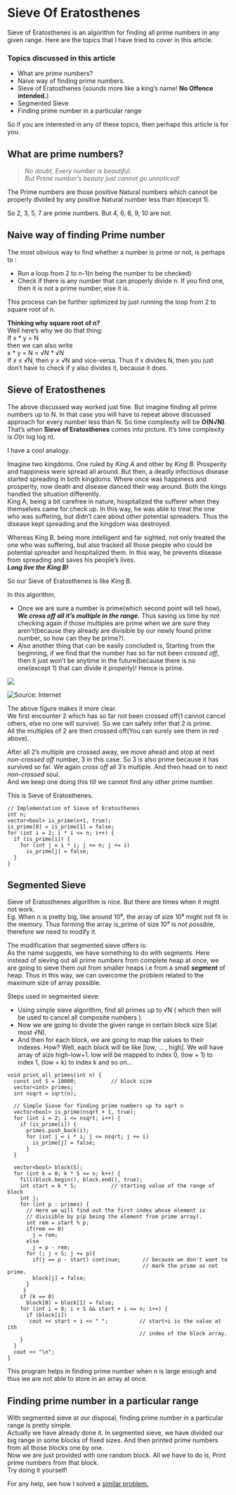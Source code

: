 # Sieve Of Eratosthenes

Sieve of Eratosthenes is an algorithm for finding all prime numbers in any given range. Here are the topics that I have tried to cover in this article.

### Topics discussed in this article <a id="a635"></a>

* What are prime numbers?
* Naive way of finding prime numbers.
* Sieve of Eratosthenes \(sounds more like a king’s name! **No Offence intended.**\)
* Segmented Sieve
* Finding prime number in a particular range

So if you are interested in any of these topics, then perhaps this article is for you.

## What are prime numbers? <a id="5f64"></a>

> _No doubt, Every number is beautiful.  
> But Prime number’s beauty just cannot go unnoticed!_

The Prime numbers are those positive Natural numbers which cannot be properly divided by any positive Natural number less than it\(except 1\).

So 2, 3, 5, 7 are prime numbers. But 4, 6, 8, 9, 10 are not.

## Naive way of finding Prime number <a id="8898"></a>

The most obvious way to find whether a number is prime or not, is perhaps to :

* Run a loop from 2 to n-1\(n being the number to be checked\)
* Check if there is any number that can properly divide n. If you find one, then it is not a prime number, else it is.

This process can be further optimized by just running the loop from 2 to square root of n.

**Thinking why square root of n?**  
Well here’s why we do that thing:  
If x \* y = N  
then we can also write  
x \* y = N = √_N \*_ √_N_  
If _x_ ≤ √N, then _y_ ≥ √N and vice-versa. Thus if x divides N, then you just don’t have to check if y also divides it, because it does.

## Sieve of Eratosthenes <a id="b4d7"></a>

The above discussed way worked just fine. But imagine finding all prime numbers up to N. In that case you will have to repeat above discussed approach for every number less than N. So time complexity will be **O\(N√N\)**.  
That’s when **Sieve of Eratosthenes** comes into picture. It’s time complexity is _O_\(_n_ log log _n_\).

I have a cool analogy.

Imagine two kingdoms. One ruled by _King A_ and other by _King B._ Prosperity and happiness were spread all around. But then, a deadly infectious disease started spreading in both kingdoms. Where once was happiness and prosperity, now death and disease danced their way around. Both the kings handled the situation differently.  
King A, being a bit carefree in nature, hospitalized the sufferer when they themselves came for check up. In this way, he was able to treat the one who was suffering, but didn’t care about other potential spreaders. Thus the disease kept spreading and the kingdom was destroyed.

Whereas King B, being more intelligent and far sighted, not only treated the one who was suffering, but also tracked all those people who could be potential spreader and hospitalized them. In this way, he prevents disease from spreading and saves his people’s lives.  
_**Long live the King B!**_

So our Sieve of Eratosthenes is like King B.

In this algorithm,

* Once we are sure a number is prime\(which second point will tell how\), _**We cross off all it’s multiple in the range.**_ Thus saving us time by not checking again if those multiples are prime when we are sure they aren’t\(because they already are divisible by our newly found prime number, so how can they be prime?\).
* Also another thing that can be easily concluded is, Starting from the beginning, if we find that the number has so far not been _crossed off_, then it just won’t be anytime in the future\(because there is no one\(except 1\) that can divide it properly\)! Hence is prime.



![](https://miro.medium.com/max/1750/0*auO27notXYgAZXUP.gif)

![Source: Internet](https://miro.medium.com/freeze/max/60/0*auO27notXYgAZXUP.gif?q=20)

The above figure makes it more clear.  
We first encounter 2 which has so far not been crossed off\(1 cannot cancel others, else no one will survive\). So we can safely infer that 2 is prime.  
All the multiples of 2 are then crossed off\(You can surely see them in red above\).

After all 2’s multiple are crossed away, we move ahead and stop at next _non-crossed off_ number, 3 in this case. So 3 is also prime because it has survived so far. We again _cross off_ all 3’s multiple. And then head on to next _non-crossed_ soul.  
And we keep one doing this till we cannot find any other prime number.

This is Sieve of Eratosthenes.

```text
// Implementation of Sieve of Eratosthenes
int n;
vector<bool> is_prime(n+1, true); 
is_prime[0] = is_prime[1] = false; 
for (int i = 2; i * i <= n; i++) { 
  if (is_prime[i]) { 
    for (int j = i * i; j <= n; j += i) 
      is_prime[j] = false; 
  } 
}
```

## Segmented Sieve <a id="1232"></a>

Sieve of Eratosthenes algorithm is nice. But there are times when it might not work.  
Eg. When n is pretty big, like around 10⁹, the array of size 10⁹ might not fit in the memory. Thus forming the array is\_prime of size 10⁹ is not possible, therefore we need to modify it.

The modification that segmented sieve offers is:  
As the name suggests, we have something to do with segments. Here instead of sieving out all prime numbers from complete heap at once, we are going to sieve them out from smaller heaps i.e from a small _**segment**_ of heap. Thus in this way, we can overcome the problem related to the maximum size of array possible.

Steps used in segmented sieve:

* Using simple sieve algorithm, find all primes up to √N \( which then will be used to cancel all composite numbers \).
* Now we are going to divide the given range in certain block size S\(at most √N\).
* And then for each block, we are going to map the values to their indexes. How? Well, each block will be like \[low, … , high\]. We will have array of size high-low+1. low will be mapped to index 0, \(low + 1\) to index 1, \(low + k\) to index k and so on…

```text
void print_all_primes(int n) { 
  const int S = 10000;           // block size
  vector<int> primes; 
  int nsqrt = sqrt(n);
            
  // Simple Sieve for finding prime numbers up to sqrt n
  vector<bool> is_prime(nsqrt + 1, true); 
  for (int i = 2; i <= nsqrt; i++) { 
    if (is_prime[i]) { 
      primes.push_back(i); 
      for (int j = i * i; j <= nsqrt; j += i) 
        is_prime[j] = false; 
      } 
  } 
 
  vector<bool> block(S); 
  for (int k = 0; k * S <= n; k++) { 
    fill(block.begin(), block.end(), true); 
    int start = k * S;           // starting value of the range of block
    int j;
    for (int p : primes) {      
      // Here we will find out the first index whose element is 
      // divisible by p(p being the element from prime array).
      int rem = start % p;
      if(rem == 0)
        j = rem;
      else 
        j = p - rem;
      for (; j < S; j += p){
        if(j == p - start) continue;       // because we don't want to 
                                           // mark the prime as not prime. 
        block[j] = false;
      }
     } 
    if (k == 0) 
      block[0] = block[1] = false; 
    for (int i = 0; i < S && start + i <= n; i++) { 
      if (block[i]) 
       cout << start + i << " ";          // start+i is the value at ith 
                                          // index of the block array. 
    } 
  } 
  cout << "\n";
}
```

This program helps in finding prime number when n is large enough and thus we are not able to store in an array at once.

## Finding prime number in a particular range <a id="a360"></a>

With segmented sieve at our disposal, finding prime number in a particular range is pretty simple.  
Actually we have already done it. In segmented sieve, we have divided our big range in some blocks of fixed sizes. And then printed prime numbers from all those blocks one by one.  
Now we are just provided with one random block. All we have to do is, Print prime numbers from that block.  
Try doing it yourself!

For any help, see how I solved a [similar problem.](https://github.com/palak001/CP-solutions/blob/master/spoj/2.PRIME1.cpp)  


